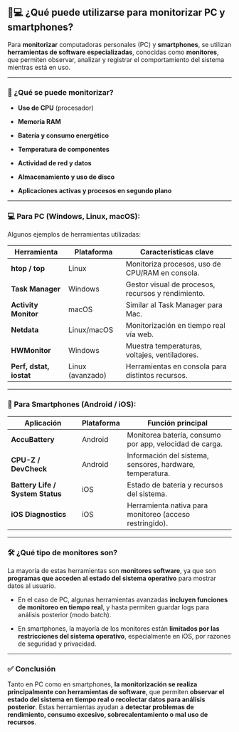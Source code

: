 ## 📱💻 ¿Qué puede utilizarse para **monitorizar PC y smartphones**?

Para **monitorizar** computadoras personales (PC) y **smartphones**, se utilizan **herramientas de software especializadas**, conocidas como **monitores**, que permiten observar, analizar y registrar el comportamiento del sistema mientras está en uso.

---

### 🧩 ¿Qué se puede monitorizar?

- **Uso de CPU** (procesador)
    
- **Memoria RAM**
    
- **Batería y consumo energético**
    
- **Temperatura de componentes**
    
- **Actividad de red y datos**
    
- **Almacenamiento y uso de disco**
    
- **Aplicaciones activas y procesos en segundo plano**
    

---

### 💻 Para PC (Windows, Linux, macOS):

Algunos ejemplos de herramientas utilizadas:

|Herramienta|Plataforma|Características clave|
|---|---|---|
|**htop / top**|Linux|Monitoriza procesos, uso de CPU/RAM en consola.|
|**Task Manager**|Windows|Gestor visual de procesos, recursos y rendimiento.|
|**Activity Monitor**|macOS|Similar al Task Manager para Mac.|
|**Netdata**|Linux/macOS|Monitorización en tiempo real vía web.|
|**HWMonitor**|Windows|Muestra temperaturas, voltajes, ventiladores.|
|**Perf, dstat, iostat**|Linux (avanzado)|Herramientas en consola para distintos recursos.|

---

### 📱 Para Smartphones (Android / iOS):

|Aplicación|Plataforma|Función principal|
|---|---|---|
|**AccuBattery**|Android|Monitorea batería, consumo por app, velocidad de carga.|
|**CPU-Z / DevCheck**|Android|Información del sistema, sensores, hardware, temperatura.|
|**Battery Life / System Status**|iOS|Estado de batería y recursos del sistema.|
|**iOS Diagnostics**|iOS|Herramienta nativa para monitoreo (acceso restringido).|

---

### 🛠️ ¿Qué tipo de monitores son?

La mayoría de estas herramientas son **monitores software**, ya que son **programas que acceden al estado del sistema operativo** para mostrar datos al usuario.

- En el caso de PC, algunas herramientas avanzadas **incluyen funciones de monitoreo en tiempo real**, y hasta permiten guardar logs para análisis posterior (modo batch).
    
- En smartphones, la mayoría de los monitores están **limitados por las restricciones del sistema operativo**, especialmente en iOS, por razones de seguridad y privacidad.
    

---

### ✅ Conclusión

Tanto en PC como en smartphones, **la monitorización se realiza principalmente con herramientas de software**, que permiten **observar el estado del sistema en tiempo real o recolectar datos para análisis posterior**. Estas herramientas ayudan a **detectar problemas de rendimiento, consumo excesivo, sobrecalentamiento o mal uso de recursos**.

